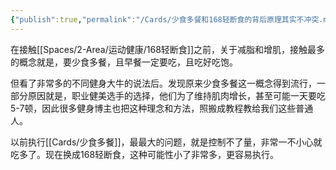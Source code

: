 ```yaml
---
{"publish":true,"permalink":"/Cards/少食多餐和168轻断食的背后原理其实不冲突.md","title":"少食多餐和168轻断食的背后原理其实不冲突","created":"2022-10-13","modified":"2023-03-14","cssclasses":""}
---
```



在接触[[Spaces/2-Area/运动健康/168轻断食]]之前，关于减脂和增肌，接触最多的概念就是，要少食多餐，且早餐一定要吃，且吃好吃饱。

但看了非常多的不同健身大牛的说法后。发现原来少食多餐这一概念得到流行，一部分原因就是，职业健美选手的选择，他们为了维持肌肉增长，甚至可能一天要吃5-7顿，因此很多健身博主也把这种理念和方法，照搬成教程教给我们这些普通人。

以前执行[[Cards/少食多餐]]，最最大的问题，就是控制不了量，非常一不小心就吃多了。现在换成168轻断食，这种可能性小了非常多，更容易执行。